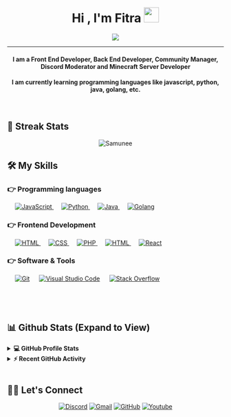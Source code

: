 
<h1 align="center">Hi , I'm Fitra <img src="https://media.giphy.com/media/hvRJCLFzcasrR4ia7z/giphy.gif" width="35"></h1>
<p align="center">
  <a href="https://github.com/DenverCoder1/readme-typing-svg"><img src="https://readme-typing-svg.herokuapp.com?lines=Full+Stack+Web+Developer;Minecraft+Server++Developer;Always%20learning%20new%20things&center=true&width=500&height=50"></a>
</p>
<hr/>
<h4 align="center">I am a Front End Developer, Back End Developer, Community Manager, Discord Moderator and Minecraft Server Developer</h4>
<h4 align="center">I am currently learning programming languages like javascript, python, java, golang, etc.</h4>
<br>

## 🚀 Streak Stats
<p align="center"><img src="https://github-readme-streak-stats.herokuapp.com/?user=devanshyadav2010&theme=algolia" alt="Samunee"  /></p>


## 🛠️ My Skills

### 👉 Programming languages

<p align="left"> 

  &emsp;
   <a href="https://developer.mozilla.org/en-US/docs/Web/JavaScript" target="_blank"> 
     <img alt="JavaScript" src="https://img.shields.io/badge/JavaScript%20-%23F7DF1E.svg?logo=javascript&logoColor=black">
   </a>
  &emsp;
   <a href="https://www.python.org" target="_blank">
    <img alt="Python" src="https://img.shields.io/badge/Python%20-%2314354C.svg?logo=python&logoColor=white">
  </a>
  &emsp;
   <a href="https://www.java.com" target="_blank">
    <img alt="Java" src="https://img.shields.io/badge/Java%20-%2314354C.svg?logo=java&logoColor=orange">
  </a>
  &emsp;
   <a href="https://go.dev" target="_blank">
    <img alt="Golang" src="https://img.shields.io/badge/Golang%20-%2314354C.svg?logo=golang&logoColor=orange">
  </a>

</p>

### 👉 Frontend Development
<p align="left"> 
  &emsp; 
  <a href="https://www.w3.org/html/" target="_blank"> 
   <img alt="HTML" src="https://img.shields.io/badge/HTML5%20-%23E34F26.svg?logo=html5&logoColor=white">
  </a>   
  &emsp;
  <a href="https://www.w3schools.com/css/" target="_blank">
    <img alt="CSS" src="https://img.shields.io/badge/CSS%20-%231572B6.svg?logo=css3&logoColor=white">
  </a>
  &emsp;
  <a href="https://www.w3schools.com/css/" target="_blank">
    <img alt="PHP" src="https://img.shields.io/badge/PHP-777BB4?%20-%23E34F26.svg?&logo=php&logoColor=white">
  </a>
  &emsp; 
  <a href="https://getbootstrap.com/" target="_blank"> 
   <img alt="HTML" src="https://img.shields.io/badge/Bootstrap%20-%2314354C.svg?logo=bootstrap&logoColor=orange">
  </a>   
  &emsp;
  <a href="https://react.dev/" target="_blank">
    <img alt="React" src="https://img.shields.io/badge/React%20-%2314354C.svg?logo=react&logoColor=orange">
  </a>

 ### 👉 Software & Tools
 
<p>
  &emsp;
    <a href="#"><img alt="Git" src="https://img.shields.io/badge/Git%20-%23F05033.svg?logo=git&logoColor=white"></a>
  &emsp;
    <a href="#"><img alt="Visual Studio Code" src="https://img.shields.io/badge/Visual%20Studio%20Code-0078d7.svg?logo=visual-studio-code&logoColor=white"></a>
  &emsp;
    <a href="#"><img alt="Stack Overflow" src="https://img.shields.io/badge/-Stack%20Overflow-FE7A16?logo=stack-overflow&logoColor=white"></a>
<p>
  &emsp;
</p>

<br/>

## 📊 Github Stats (Expand to View) 


<details> 
  <summary><b>💻 GitHub Profile Stats</b></summary>
  <br/>
  <p align="center">
    <a href="https://github.com/anuraghazra/github-readme-stats"><img alt="Devansh's Github Stats" src="https://github-readme-stats.vercel.app/api?username=Samunee&show_icons=true&count_private=true&theme=algolia" height="192px"/></a>
<br/>
  &nbsp;
	  <img src="https://github-readme-stats.vercel.app/api/top-langs?username=Samunee&show_icons=true&locale=en&layout=compact&theme=algolia" alt="candida18" height="192px"/>
  <br/>
  <b>Note:</b> Top languages is only a metric of the languages my public code consists of and doesn't reflect experience or skill level.
  </p>
</details>


<details>
  <summary><b>⚡ Recent GitHub Activity</b></summary>
  <br/>
   <a href="https://github.com/Samunee"><img alt="Samunee's Activity Graph" src="https://activity-graph.herokuapp.com/graph?username=Samunee&custom_title=dEVANSH%20Noronha's%20Contribution%20Graph&theme=react-dark" /></a>
  <br/>

</details>

<br/>

## 🙋‍♀️ Let's Connect
<p align="center">
  <a href="https://discord.gg/MsxuncgpUq"><img src="https://img.icons8.com/bubbles/50/000000/web.png" alt="Discord"/></a>
	<a href="mailto:fitraradeon@gmail.com"><img src="https://img.icons8.com/bubbles/50/000000/gmail.png" alt="Gmail"/></a>
	<a href="https://github.com/Samunee"><img src="https://img.icons8.com/bubbles/50/000000/github.png" alt="GitHub"/></a>
	<a href="https://www.youtube.com/channel/SamuneeCH"><img src="https://img.icons8.com/bubbles/50/000000/youtube.png" alt="Youtube"/></a>
	
</p>
